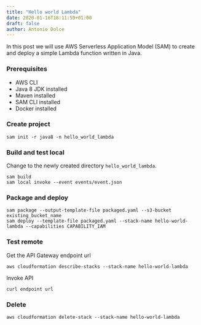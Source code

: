 ```yaml
---
title: "Hello world Lambda"
date: 2020-01-16T16:11:59+01:00
draft: false
author: Antonio Dolce
---
```


In this post we will use AWS Serverless Application Model (SAM) to create and deploy a simple Lambda function written in Java.

### Prerequisites
* AWS CLI
* Java 8 JDK installed
* Maven installed
* SAM CLI installed
* Docker installed


### Create project
    sam init -r java8 -n hello_world_lambda

### Build and test local
Change to the newly created directory `hello_world_lambda`.

    sam build
    sam local invoke --event events/event.json

### Package and deploy
    sam package --output-template-file packaged.yaml --s3-bucket existing_bucket_name
    sam deploy --template-file packaged.yaml --stack-name hello-world-lambda --capabilities CAPABILITY_IAM

### Test remote
Get the API Gateway endpoint url

    aws cloudformation describe-stacks --stack-name hello-world-lambda

Invoke API 
    
    curl endpoint url

### Delete
    aws cloudformation delete-stack --stack-name hello-world-lambda

